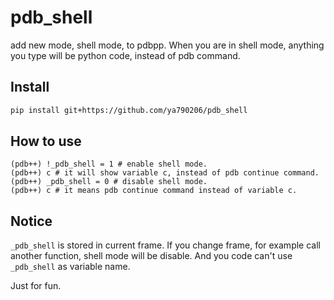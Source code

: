 pdb_shell
===========

  add new mode, shell mode, to pdbpp. When you are in shell mode, anything you type will be python code, instead of pdb command.
  
  

Install
-------------
``` bash
pip install git+https://github.com/ya790206/pdb_shell
```


How to use
-------------
```
(pdb++) !_pdb_shell = 1 # enable shell mode.
(pdb++) c # it will show variable c, instead of pdb continue command.
(pdb++) _pdb_shell = 0 # disable shell mode.
(pdb++) c # it means pdb continue command instead of variable c.
```

Notice
-------------
`_pdb_shell` is stored in current frame. If you change frame, for example call another function, shell mode will be disable. And you code can't use `_pdb_shell` as variable name.


Just for fun.


